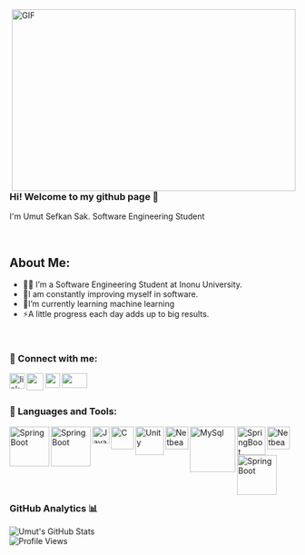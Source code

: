 <img align="right" alt="GIF" src="https://github.com/abhisheknaiidu/abhisheknaiidu/blob/master/code.gif?raw=true" width="500" height="320" />

<br />

### Hi! Welcome to my github page 👋

I'm Umut Sefkan Sak. Software Engineering Student

<br />

## About Me:
- 👨‍💻 I’m a Software Engineering Student at Inonu University.
- 💪I am constantly improving myself in software.
- 🧠I’m currently learning machine learning
- ⚡A little progress each day adds up to big results.




<br />


### 📩 Connect with me:

[<img align="left" alt="linkedin | LinkedIn" width="27px" src="https://upload.wikimedia.org/wikipedia/commons/c/ca/LinkedIn_logo_initials.png" />][linkedin]
[<img align="left" height="30" width="30" src="https://upload.wikimedia.org/wikipedia/commons/2/2e/Gmail_2020.png" />][gmail]
[<img align="left" height="26" width="26" src="https://upload.wikimedia.org/wikipedia/commons/thumb/e/e7/Instagram_logo_2016.svg/2048px-Instagram_logo_2016.svg.png" />][instagram]
[<img align="left" height="26" width="45" src="https://upload.wikimedia.org/wikipedia/commons/7/7c/Kaggle_logo.png" />][kaggle]




<br />

[linkedin]: https://www.linkedin.com/in/umut-sefkan-sak-944353236/
[instagram]: https://www.instagram.com/umut___sak/?hl=tr
[gmail]: mailto:umut.sefkan4@gmail.com
[kaggle]: https://www.kaggle.com/umutsefkansak/code





<br />

### 🔧 Languages and Tools:
[<img align="left" alt="SpringBoot" width="70px" src="https://miro.medium.com/v2/resize:fit:640/format:webp/1*kdRv-UBcZALffWQsN4ohuQ.png"/>][OpenCv]
[<img align="left" alt="SpringBoot" width="70px" src="https://logowik.com/content/uploads/images/pycharm6005.logowik.com.webp"/>][Pycharm]
[<img align="left" alt="Java" width="30px" src="https://upload.wikimedia.org/wikipedia/tr/thumb/2/2e/Java_Logo.svg/800px-Java_Logo.svg.png" />][Java]
[<img align="left" alt="C" width="40px" src="https://upload.wikimedia.org/wikipedia/commons/thumb/1/18/C_Programming_Language.svg/695px-C_Programming_Language.svg.png" />][C]
[<img align="left" alt="Unity" width="50px" src="https://user-images.githubusercontent.com/109917881/180661540-39a3c2b4-75ee-412e-b190-ea5e13c30d14.png" />][Unity]
[<img align="left" alt="Netbeans" width="40px" src="https://seeklogo.com/images/C/c-sharp-c-logo-02F17714BA-seeklogo.com.png" />][C#]
[<img align="left" alt="MySql" width="80px" src="https://dataera.com.tr/wp-content/uploads/2018/07/post_3_gorsel-1110x630.jpg" />][PostgreSql]
[<img align="left" alt="SpringBoot" width="50px" src="https://upload.wikimedia.org/wikipedia/commons/9/9c/IntelliJ_IDEA_Icon.svg"/>][Intellij]
[<img align="left" alt="Netbeans" width="40px" src="https://user-images.githubusercontent.com/109917881/180662042-e8841a3f-f3e9-4af3-bc73-f15974eeade3.png" />][Netbeans]<br>
[<img align="left" alt="SpringBoot" width="70px" src="https://upload.wikimedia.org/wikipedia/commons/4/44/Spring_Framework_Logo_2018.svg" />][SpringBoot]




<br />

[Java]: https://www.java.com/
[C]: https://en.wikipedia.org/wiki/C_(programming_language)
[Unity]: https://unity.com/
[PostgreSql]: https://www.postgresql.org/
[Netbeans]: https://netbeans.apache.org/
[SpringBoot]: https://spring.io/
[OpenCv]:https://opencv.org/
[Intellij]: https://www.jetbrains.com/idea/
[C#]:https://learn.microsoft.com/en-us/dotnet/csharp/
[Pycharm]:https://www.jetbrains.com/pycharm/
<br />

<br />


### GitHub Analytics 📊

![Umut's GitHub Stats](https://github-readme-stats.vercel.app/api?username=umutsefkansak&show_icons=true)
<br />
![Profile Views](https://komarev.com/ghpvc/?username=umutsefkansak)
<br />




